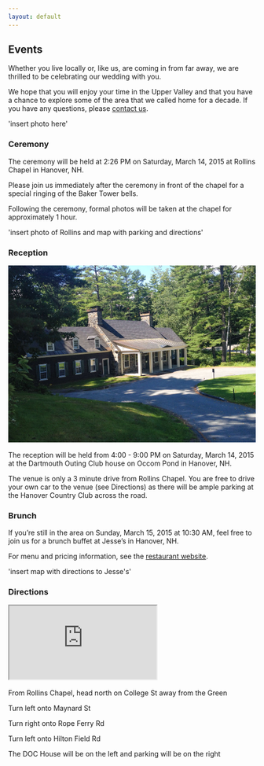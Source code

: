 ```yaml
---
layout: default
---
```


## Events ##

Whether you live locally or, like us, are coming in from far away, we are thrilled to be celebrating our wedding with you.

We hope that you will enjoy your time in the Upper Valley and that you have a chance to explore some of the area that we called home for a decade. If you have any questions, please [contact us](/about/contact.html).

'insert photo here'

### Ceremony ###

The ceremony will be held at 2:26 PM on Saturday, March 14, 2015 at Rollins Chapel in Hanover, NH. 

Please join us immediately after the ceremony in front of the chapel for a special ringing of the Baker Tower bells.

Following the ceremony, formal photos will be taken at the chapel for approximately 1 hour.

'insert photo of Rollins and map with parking and directions'

### Reception ###

<div class="photo photo-right">
  <img src="/images/places/doc-house.jpg">
</div>

The reception will be held from 4:00 - 9:00 PM on Saturday, March 14, 2015 at the Dartmouth Outing Club house on Occom Pond in Hanover, NH.

The venue is only a 3 minute drive from Rollins Chapel. You are free to drive your own car to the venue (see Directions) as there will be ample parking at the Hanover Country Club across the road.

### Brunch ###

If you’re still in the area on Sunday, March 15, 2015 at 10:30 AM, feel free to join us for a brunch buffet at Jesse’s in Hanover, NH.

For menu and pricing information, see the [restaurant website](http://www.jesses.com/jesses-menu/#brunch).

'insert map with directions to Jesse's'

### Directions ###

<div class="photo">
  <iframe class="map" src="https://www.google.com/maps/d/embed?mid=zFR_mzWpa23c.kN-U4lPOJLcA"></iframe>
</div>

From Rollins Chapel, head north on College St away from the Green

Turn left onto Maynard St

Turn right onto Rope Ferry Rd

Turn left onto Hilton Field Rd

The DOC House will be on the left and parking will be on the right